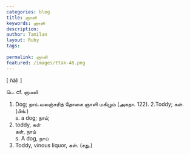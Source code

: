 ```yaml
---
categories: blog
title: ஞாளி
keywords: ஞாளி
description: 
author: Tamilan
layout: Ruby
tags: 
 
permalink: ஞாளி
featured: /images/ttak-48.png
---
```

  
[ ñāḷi ]  
  
பெ. cf. ஞமலி  
1. Dog; நாய்.வலஞ்சுரித் தோகை ஞாளி மகிழும் (அகநா. 122). 2.Toddy; கள். (பிங்.)  
s. a dog; நாய்;  
2. toddy, கள்  
கள், நாய்  
s. A dog, நாய்  
2. Toddy, vinous liquor, கள். (சது.)